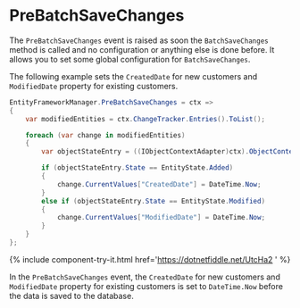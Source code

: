 # PreBatchSaveChanges

The `PreBatchSaveChanges` event is raised as soon the `BatchSaveChanges` method is called and no configuration or anything else is done before. It allows you to set some global configuration for `BatchSaveChanges`. 

The following example sets the `CreatedDate` for new customers and `ModifiedDate` property for existing customers.

```csharp
EntityFrameworkManager.PreBatchSaveChanges = ctx =>
{
    var modifiedEntities = ctx.ChangeTracker.Entries().ToList();

    foreach (var change in modifiedEntities)
    {
        var objectStateEntry = ((IObjectContextAdapter)ctx).ObjectContext.ObjectStateManager.GetObjectStateEntry(change.Entity);

        if (objectStateEntry.State == EntityState.Added)
        {
            change.CurrentValues["CreatedDate"] = DateTime.Now;
        }
        else if (objectStateEntry.State == EntityState.Modified)
        {
            change.CurrentValues["ModifiedDate"] = DateTime.Now;
        }
    }
};
```

{% include component-try-it.html href='https://dotnetfiddle.net/UtcHa2 ' %}

In the `PreBatchSaveChanges` event, the `CreatedDate` for new customers and `ModifiedDate` property for existing customers is set to `DateTime.Now` before the data is saved to the database.

